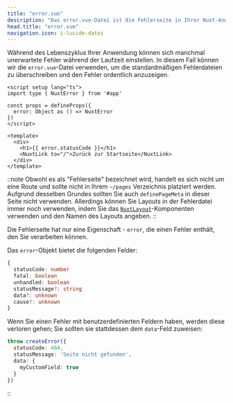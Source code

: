 ```yaml
---
title: "error.vue"
description: "Das error.vue-Datei ist die Fehlerseite in Ihrer Nuxt-Anwendung."
head.title: "error.vue"
navigation.icon: i-lucide-datei
---
```


Während des Lebenszyklus Ihrer Anwendung können sich manchmal unerwartete Fehler während der Laufzeit einstellen. In diesem Fall können wir die `error.vue`-Datei verwenden, um die standardmäßigen Fehlerdateien zu überschreiben und den Fehler ordentlich anzuzeigen.

```vue [error.vue]
<script setup lang="ts">
import type { NuxtError } from '#app'

const props = defineProps({
  error: Object as () => NuxtError
})
</script>

<template>
  <div>
    <h1>{{ error.statusCode }}</h1>
    <NuxtLink to="/">Zurück zur Startseite</NuxtLink>
  </div>
</template>
```

::note
Obwohl es als "Fehlerseite" bezeichnet wird, handelt es sich nicht um eine Route und sollte nicht in Ihrem `~/pages` Verzeichnis platziert werden. Aufgrund desselben Grundes sollten Sie auch `definePageMeta` in dieser Seite nicht verwenden. Allerdings können Sie Layouts in der Fehlerdatei immer noch verwenden, indem Sie das [`NuxtLayout`](/docs/api/components/nuxt-layout)-Komponenten verwenden und den Namen des Layouts angeben.
::

Die Fehlerseite hat nur eine Eigenschaft - `error`, die einen Fehler enthält, den Sie verarbeiten können.

Das `error`-Objekt bietet die folgenden Felder:
```ts
{
  statusCode: number
  fatal: boolean
  unhandled: boolean
  statusMessage?: string
  data?: unknown
  cause?: unknown
}
```

Wenn Sie einen Fehler mit benutzerdefinierten Feldern haben, werden diese verloren gehen; Sie sollten sie stattdessen dem `data`-Feld zuweisen:

```ts
throw createError({
  statusCode: 404,
  statusMessage: 'Seite nicht gefunden',
  data: {
    myCustomField: true
  }
})
```
::